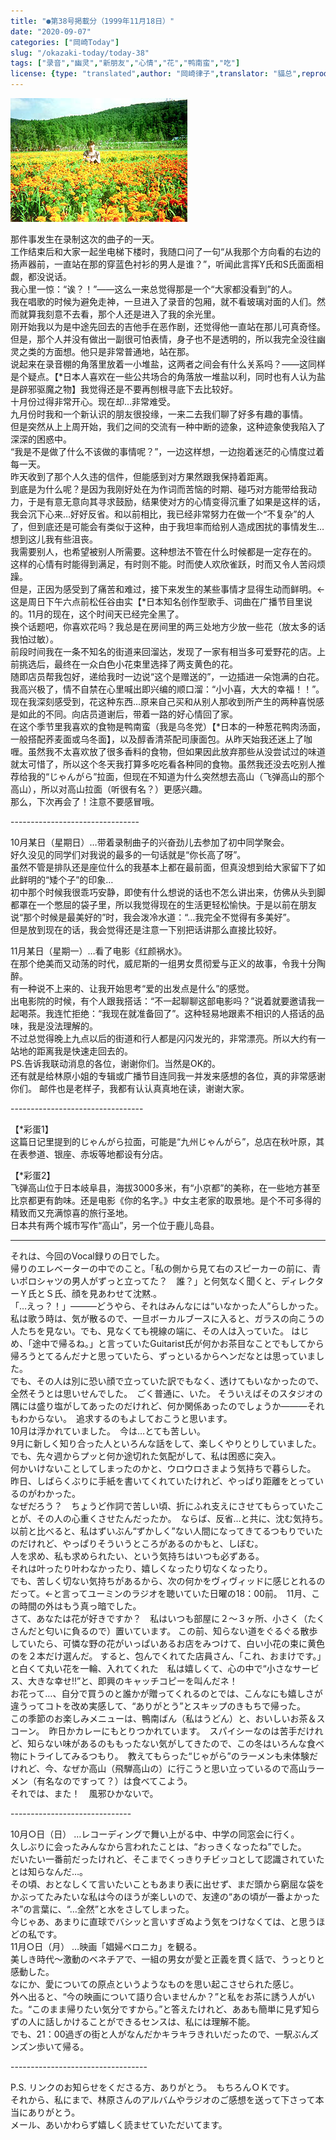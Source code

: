 ```yaml
---
title: "●第38号掲載分（1999年11月18日）"
date: "2020-09-07"
categories: ["岡崎Today"]
slug: "/okazaki-today/today-38"
tags: ["录音","幽灵","新朋友","心情","花","鸭南蛮","吃"]
license: {type: "translated",author: "岡崎律子",translator: "貓总",reproduced-url: "http://love.life.coocan.jp/today/today38.html",reproduced-website: "岡崎律子Book"}
---
```


[![](./images/today35.jpg)](./images/today35.jpg)

那件事发生在录制这次的曲子的一天。  
工作结束后和大家一起坐电梯下楼时，我随口问了一句“从我那个方向看的右边的扬声器前，一直站在那的穿蓝色衬衫的男人是谁？”，听闻此言挥Y氏和S氏面面相觑，都没说话。  
我心里一惊：“诶？！”——这么一来总觉得那是一个“大家都没看到”的人。  
我在唱歌的时候为避免走神，一旦进入了录音的包厢，就不看玻璃对面的人们。然而就算我刻意不去看，那个人还是进入了我的余光里。  
刚开始我以为是中途先回去的吉他手在恶作剧，还觉得他一直站在那儿可真奇怪。  
但是，那个人并没有做出一副很可怕表情，身子也不是透明的，所以我完全没往幽灵之类的方面想。他只是非常普通地，站在那。  
说起来在录音棚的角落里放着一小堆盐，这两者之间会有什么关系吗？——这同样是个疑点。【*日本人喜欢在一些公共场合的角落放一堆盐以利，同时也有人认为盐是辟邪驱魔之物】我觉得还是不要再刨根寻底下去比较好。  
十月份过得非常开心。现在却…非常难受。  
九月份时我和一个新认识的朋友很投缘，一来二去我们聊了好多有趣的事情。  
但是突然从上上周开始，我们之间的交流有一种中断的迹象，这种迹象使我陷入了深深的困惑中。  
“我是不是做了什么不该做的事情呢？”，一边这样想，一边抱着迷茫的心情度过着每一天。  
昨天收到了那个人久违的信件，但能感到对方果然跟我保持着距离。  
到底是为什么呢？是因为我刚好处在为作词而苦恼的时期、碰巧对方能带给我动力，于是有意无意向其寻求鼓励，结果使对方的心情变得沉重了如果是这样的话，我会沉下心来…好好反省。和以前相比，我已经非常努力在做一个“不复杂”的人了，但到底还是可能会有类似于这种，由于我坦率而给别人造成困扰的事情发生…想到这儿我有些沮丧。  
我需要别人，也希望被别人所需要。这种想法不管在什么时候都是一定存在的。  
这样的心情有时能得到满足，有时则不能。时而使人欢欣雀跃，时而又令人苦闷烦躁。  
但是，正因为感受到了痛苦和难过，接下来发生的某些事情才显得生动而鲜明。←这是周日下午六点前松任谷由实【*日本知名创作型歌手、词曲在广播节目里说的。11月的现在，这个时间天已经完全黑了。  
换个话题吧，你喜欢花吗？我总是在房间里的两三处地方少放一些花（放太多的话我怕过敏）。  
前段时间我在一条不知名的街道来回溜达，发现了一家有相当多可爱野花的店。上前挑选后，最终在一众白色小花束里选择了两支黄色的花。  
随即店员帮我包好，递给我时一边说“这个是赠送的”，一边插进一朵饱满的白花。我高兴极了，情不自禁在心里喊出即兴编的顺口溜：“小小喜，大大的幸福！！”。  
现在我深刻感受到，花这种东西…原来自己买和从别人那收到所产生的两种喜悦感是如此的不同。向店员道谢后，带着一路的好心情回了家。  
在这个季节里我喜欢的食物是鸭南蛮（我是乌冬党）【*日本的一种葱花鸭肉汤面，一般搭配荞麦面或乌冬面】，以及醇香清茶配司康面包。从昨天始我还迷上了咖喱。虽然我不太喜欢放了很多香料的食物，但如果因此放弃那些从没尝试过的味道就太可惜了，所以这个冬天我打算多吃吃看各种同的食物。虽然我还没去吃别人推荐给我的“じゃんがら”拉面，但现在不知道为什么突然想去高山（飞弹高山的那个高山），所以对高山拉面（听很有名？）更感兴趣。  
那么，下次再会了！注意不要感冒哦。  

\--------------------------------


10月某日（星期日）…带着录制曲子的兴奋劲儿去参加了初中同学聚会。  
好久没见的同学们对我说的最多的一句话就是“你长高了呀”。  
虽然不管是排队还是座位什么的我基本上都在最前面，但真没想到给大家留下了如此鲜明的“矮个子”的印象…  
初中那个时候我很乖巧安静，即使有什么想说的话也不怎么讲出来，仿佛从头到脚都罩在一个憋屈的袋子里，所以我觉得现在的生活更轻松愉快。于是以前在朋友说“那个时候是最美好的”时，我会泼冷水道：“…我完全不觉得有多美好”。  
但是放到现在的话，我会觉得还是注意一下别把话讲那么直接比较好。  


11月某日（星期一）…看了电影《红颜祸水》。  
在那个绝美而又动荡的时代，威尼斯的一组男女贯彻爱与正义的故事，令我十分陶醉。  
有一种说不上来的、让我开始思考“爱的出发点是什么”的感觉。  
出电影院的时候，有个人跟我搭话：“不一起聊聊这部电影吗？”说着就要邀请我一起喝茶。我连忙拒绝：“我现在就准备回了”。这种轻易地跟素不相识的人搭话的品味，我是没法理解的。  
不过总觉得晚上九点以后的街道和行人都是闪闪发光的，非常漂亮。所以大约有一站地的距离我是快速走回去的。  
PS.告诉我联动消息的各位，谢谢你们。当然是OK的。  
还有就是给林原小姐的专辑或广播节目连同我一并发来感想的各位，真的非常感谢你们。
邮件也是老样子，我都有认认真真地在读，谢谢大家。  

\---------------------------------

【*彩蛋1】  
这篇日记里提到的じゃんがら拉面，可能是“九州じゃんがら”，总店在秋叶原，其在表参道、银座、赤坂等地都设有分店。  

【*彩蛋2】  
飞弹高山位于日本岐阜县，海拔3000多米，有“小京都”的美称，在一些地方甚至比京都更有韵味。还是电影《你的名字。》中女主老家的取景地。是个不可多得的精致而又充满惊喜的旅行圣地。  
日本共有两个城市写作“高山”，另一个位于鹿儿岛县。  

---

それは、今回のVocal録りの日でした。  
帰りのエレベーターの中でのこと。「私の側から見て右のスピーカーの前に、青いポロシャツの男人がずっと立ってた？　誰？」と何気なく聞くと、ディレクターＹ氏とＳ氏、顔を見あわせて沈黙.。  
「…えっ？！」―――どうやら、それはみんなには“いなかった人”らしかった。  
私は歌う時は、気が散るので、一旦ボーカルブースに入ると、ガラスの向こうの人たちを見ない。でも、見なくても視線の端に、その人は入っていた。
はじめ、「途中で帰るね。」と言っていたGuitarist氏が何かお茶目なことでもしてから帰ろうとてるんだナと思っていたら、ずっといるからヘンだなとは思っていました。  
でも、その人は別に恐い顔で立っていた訳でもなく、透けてもいなかったので、全然そうとは思いせんでした。　ごく普通に、いた。
そういえばそのスタジオの隅には盛り塩がしてあったのだけれど、何か関係あったのでしょうか―――それもわからない。　追求するのもよしておこうと思います。  
10月は浮かれていました。　今は…とても苦しい。  
9月に新しく知り合った人といろんな話をして、楽しくやりとりしていました。  
でも、先々週からプッと何か途切れた気配がして、私は困惑に突入。  
何かいけないことしてしまったのかと、ウロウロさまよう気持ちで暮らした。  
昨日、しばらくぶりに手紙を書いてくれていたけれど、やっぱり距離をとっているのがわかった。  
なぜだろう？　ちょうど作詞で苦しい頃、折にふれ支えにさせてもらっていたことが、その人の心重くさせたんだったか。　ならば、反省…と共に、沈む気持ち。　以前と比べると、私はずいぶん“ずかしく”ない人間になってきてるつもりでいたのだけれど、やっぱりそういうところがあるのかもと、しぼむ。  
人を求め、私も求められたい、という気持ちはいつも必ずある。  
それは叶ったり叶わなかったり、嬉しくなったり切なくなったり。  
でも、苦しく切ない気持ちがあるから、次の何かをヴィヴィッドに感じとれるのだって。←と言ってユーミンのラジオを聴いていた日曜の18：00前。　11月、この時間の外はもう真っ暗でした。  
さて、あなたは花が好きですか？　私はいつも部屋に２～３ヶ所、小さく（たくさんだと匂いに負るので）置いています。
この前、知らない道をぐるぐる散歩していたら、可憐な野の花がいっぱいあるお店をみつけて、白い小花の束に黄色のを２本だけ選んだ。
 すると、包んでくれてた店員さん、「これ、おまけです。」と白くて丸い花を一輪、入れてくれた　私は嬉しくて、心の中で“小さなサービス、大きな幸せ!!”と、即興のキャッチコピーを叫んだネ！  
 お花って…、自分で買うのと誰かが贈ってくれるのとでは、こんなにも嬉しさが違うってコトを改め実感して、“ありがとう”とスキップのきもちで帰った。  
 この季節のお楽しみメニューは、鴨南ばん（私はうどん）と、おいしいお茶＆スコーン。　昨日かカレーにもとりつかれています。　スパイシーなのは苦手だけれど、知らない味があるのももったない気がしてきたので、この冬はいろんな食べ物にトライしてみるつもり。　教えてもらった“じゃがら”のラーメンも未体験だけれど、今、なぜか高山（飛騨高山の）に行こうと思い立っているので高山ラーメン（有名なのですって？）は食べてこよう。  
 それでは、また！　風邪ひかないで。  

\------------------------------

10月○日（日）        …レコーディングで舞い上がる中、中学の同窓会に行く。  
久しぶりに会ったみんなから言われたことは、“おっきくなったね”でした。  
だいたい一番前だったけれど、そこまでくっきりチビッコとして認識されていたとは知らなんだ…。  
その頃、おとなしくて言いたいこともあまり表に出せず、まだ頭から窮屈な袋をかぶってたみたいな私は今のほうが楽しいので、友達の“あの頃が一番よかったネ”の言葉に、“…全然”と水をさしてしまった。  
今じゃあ、あまりに直球でバシッと言いすぎぬよう気をつけなくては、と思うほどの私です。  
11月○日（月）        …映画「娼婦ベロニカ」を観る。  
美しき時代～激動のベネチアで、一組の男女が愛と正義を貫く話で、うっとりと感動した。  
なにか、愛についての原点というようなものを思い起こさせられた感じ。  
外へ出ると、“今の映画について語り合いませんか？”と私をお茶に誘う人がいた。“このまま帰りたい気分ですから。”と答えたけれど、ああも簡単に見ず知らずの人に話しかけることができるセンスは、私には理解不能。  
でも、21：00過ぎの街と人がなんだかキラキラきれいだったので、一駅ぶんズンズン歩いて帰る。  

\----------------------------------

P.S.        リンクのお知らせをくださる方、ありがとう。　もちろんＯＫです。  
それから、私にまで、林原さんのアルバムやラジオのご感想を送って下さって本当にありがとう。  
メール、あいかわらず嬉しく読ませていただいてます。  